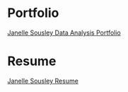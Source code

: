 # Portfolio
[Janelle Sousley Data Analysis Portfolio](https://github.com/Janelle210/Portfolio/blob/main/Janelle%20Sousley%20Porfolio.pdf)

# Resume
[Janelle Sousley Resume](https://github.com/Janelle210/Portfolio/blob/main/resumeJS2024.pdf)
